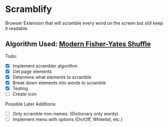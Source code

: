 # Scramblify
Browser Extension that will scramble every word on the screen but still keep it readable.

## Algorithm Used: [Modern Fisher-Yates Shuffle](https://en.wikipedia.org/wiki/Fisher%E2%80%93Yates_shuffle#The_modern_algorithm)

Todo:
- [X] Implement scrambler algorithm
- [X] Get page elements
- [X] Determine what elements to scramble
- [X] Break down elements into words to scramble
- [X] Testing
- [ ] Create icon

Possible Later Additions:
- [ ] Only scramble non-names. (Dictionary only words)
- [ ] Implement menu with options (On/Off, Whitelist, etc.)